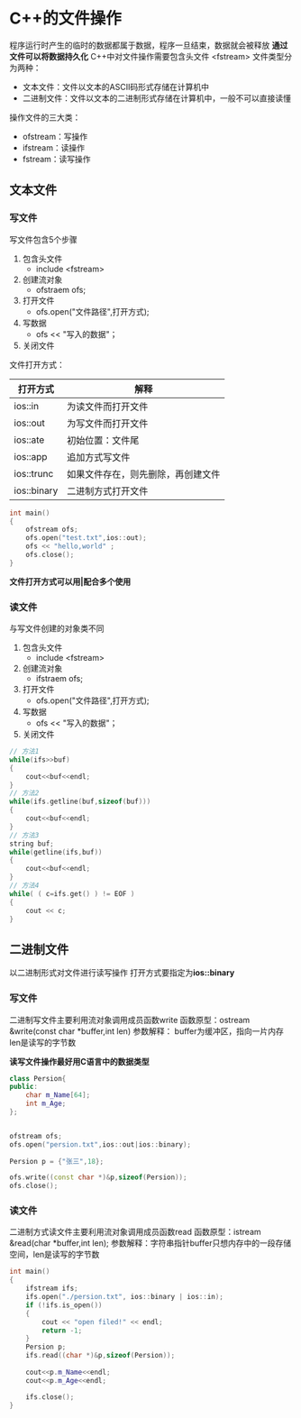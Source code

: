 # C++的文件操作
程序运行时产生的临时的数据都属于数据，程序一旦结束，数据就会被释放
**通过文件可以将数据持久化**
C++中对文件操作需要包含头文件
\<fstream>
文件类型分为两种：
+ 文本文件：文件以文本的ASCII码形式存储在计算机中
+ 二进制文件：文件以文本的二进制形式存储在计算机中，一般不可以直接读懂

操作文件的三大类：
+ ofstream：写操作
+ ifstream：读操作
+ fstream：读写操作

## 文本文件
### 写文件
写文件包含5个步骤
1. 包含头文件
	+ include \<fstream>
2. 创建流对象
	+ ofstraem ofs;
3. 打开文件
	+ ofs.open("文件路径",打开方式);
4. 写数据
	+ ofs << "写入的数据"；
5. 关闭文件

文件打开方式：

|打开方式|解释|
|---|----|
|ios::in|为读文件而打开文件|
|ios::out|为写文件而打开文件|
|ios::ate|初始位置：文件尾|
|ios::app|追加方式写文件|
|ios::trunc|如果文件存在，则先删除，再创建文件|
|ios::binary|二进制方式打开文件|

~~~c++
int main()
{
    ofstream ofs;
    ofs.open("test.txt",ios::out);
    ofs << "hello,world" ;
    ofs.close();
}
~~~

**文件打开方式可以用|配合多个使用**

### 读文件
与写文件创建的对象类不同
1. 包含头文件
	+ include \<fstream>
2. 创建流对象
	+ ifstraem ofs;
3. 打开文件
	+ ofs.open("文件路径",打开方式);
4. 写数据
	+ ofs << "写入的数据"；
5. 关闭文件
~~~c++
// 方法1
while(ifs>>buf)
{
	cout<<buf<<endl;
}
// 方法2
while(ifs.getline(buf,sizeof(buf)))
{
	cout<<buf<<endl;
}
// 方法3
string buf;
while(getline(ifs,buf))
{
	cout<<buf<<endl;
}
// 方法4
while( ( c=ifs.get() ) != EOF )
{
	cout << c;
}
~~~


## 二进制文件
以二进制形式对文件进行读写操作
打开方式要指定为**ios::binary**

### 写文件
二进制写文件主要利用流对象调用成员函数write
函数原型：ostream &write(const char \*buffer,int len)
参数解释：
buffer为缓冲区，指向一片内存
len是读写的字节数

**读写文件操作最好用C语言中的数据类型**

~~~c++
class Persion{
public:
    char m_Name[64]; 
    int m_Age;  
};


ofstream ofs;
ofs.open("persion.txt",ios::out|ios::binary);
    
Persion p = {"张三",18};

ofs.write((const char *)&p,sizeof(Persion));
ofs.close();
~~~

### 读文件
二进制方式读文件主要利用流对象调用成员函数read
函数原型：istream &read(char \*buffer,int len);
参数解释：字符串指针buffer只想内存中的一段存储空间，len是读写的字节数


~~~c++
int main()
{
    ifstream ifs;
    ifs.open("./persion.txt", ios::binary | ios::in);
    if (!ifs.is_open())
    {
        cout << "open filed!" << endl;
        return -1;
    } 
    Persion p;
    ifs.read((char *)&p,sizeof(Persion));
    
    cout<<p.m_Name<<endl;
    cout<<p.m_Age<<endl;

    ifs.close();
}
~~~










